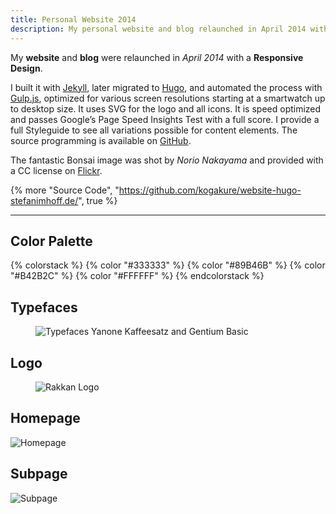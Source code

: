 ```yaml
---
title: Personal Website 2014
description: My personal website and blog relaunched in April 2014 with a Responsive Design.
---
```


My **website** and **blog** were relaunched in _April 2014_ with a **Responsive Design**.

I built it with [Jekyll](http://jekyllrb.com/), later migrated to [Hugo](https://gohugo.io/), and automated the process with [Gulp.js](http://gulpjs.com/), optimized for various screen resolutions starting at a smartwatch up to desktop size. It uses SVG for the logo and all icons. It is speed optimized and passes Google’s Page Speed Insights Test with a full score. I provide a full Styleguide to see all variations possible for content elements. The source programming is available on [GitHub](https://github.com/kogakure/stefanimhoff.de-jekyll/).

The fantastic Bonsai image was shot by _Norio Nakayama_ and provided with a CC license on [Flickr](https://www.flickr.com/photos/norio-nakayama/9156103138).

{% more "Source Code", "https://github.com/kogakure/website-hugo-stefanimhoff.de/", true %}

---

## Color Palette

{% colorstack %}
{% color "#333333" %}
{% color "#89B46B" %}
{% color "#B42B2C" %}
{% color "#FFFFFF" %}
{% endcolorstack %}

## Typefaces

<figure class="light image-shadow">

![Typefaces Yanone Kaffeesatz and Gentium Basic](/assets/images/projects/stefanimhoff-v2/stefanimhoff-v2-typeface.svg)

</figure>

## Logo

<figure class="light image-shadow">

![Rakkan Logo](/assets/images/projects/stefanimhoff-v2/stefanimhoff-v2-logo.svg)

</figure>

## Homepage

![Homepage](/assets/images/projects/stefanimhoff-v2/stefanimhoff-v2-homepage.jpg)

## Subpage

![Subpage](/assets/images/projects/stefanimhoff-v2/stefanimhoff-v2-subpage.jpg)
